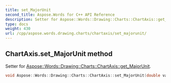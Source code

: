 ```yaml
---
title: set_MajorUnit
second_title: Aspose.Words for C++ API Reference
description: Setter for Aspose::Words::Drawing::Charts::ChartAxis::get_MajorUnit. 
type: docs
weight: 430
url: /cpp/aspose.words.drawing.charts/chartaxis/set_majorunit/
---
```

## ChartAxis.set_MajorUnit method


Setter for [Aspose::Words::Drawing::Charts::ChartAxis::get_MajorUnit](../get_majorunit/).

```cpp
void Aspose::Words::Drawing::Charts::ChartAxis::set_MajorUnit(double value)
```

